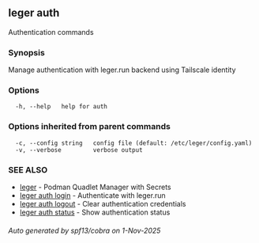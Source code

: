 ## leger auth

Authentication commands

### Synopsis

Manage authentication with leger.run backend using Tailscale identity

### Options

```
  -h, --help   help for auth
```

### Options inherited from parent commands

```
  -c, --config string   config file (default: /etc/leger/config.yaml)
  -v, --verbose         verbose output
```

### SEE ALSO

* [leger](leger.md)	 - Podman Quadlet Manager with Secrets
* [leger auth login](leger_auth_login.md)	 - Authenticate with leger.run
* [leger auth logout](leger_auth_logout.md)	 - Clear authentication credentials
* [leger auth status](leger_auth_status.md)	 - Show authentication status

###### Auto generated by spf13/cobra on 1-Nov-2025
